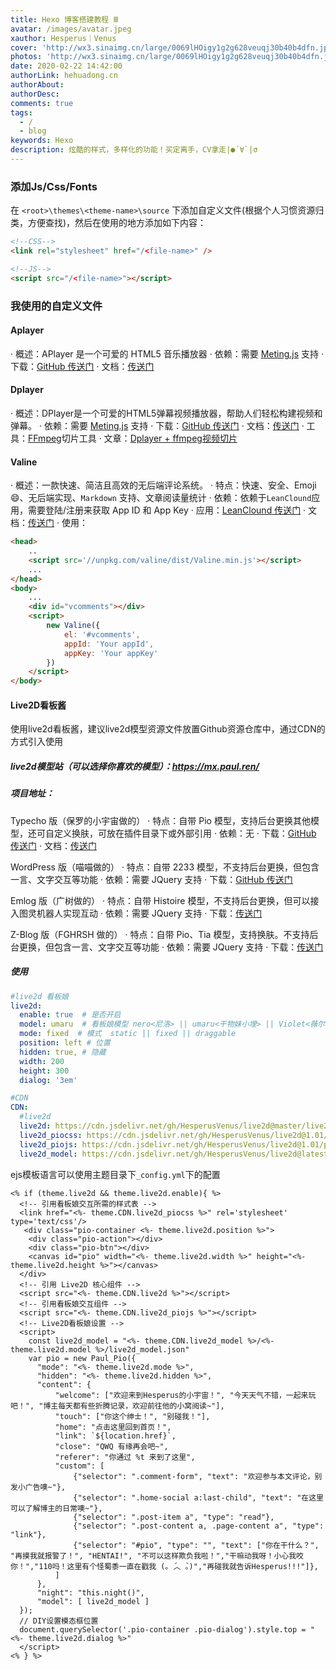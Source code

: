 ```yaml
---
title: Hexo 博客搭建教程 Ⅲ
avatar: /images/avatar.jpeg
xauthor: Hesperus｜Venus
cover: 'http://wx3.sinaimg.cn/large/0069lHOigy1g2g628veuqj30b40b4dfn.jpg'
photos: 'http://wx3.sinaimg.cn/large/0069lHOigy1g2g628veuqj30b40b4dfn.jpg'
date: 2020-02-22 14:42:00
authorLink: hehuadong.cn
authorAbout: 
authorDesc: 
comments: true
tags: 
  - /
  - blog
keywords: Hexo
description: 炫酷的样式，多样化的功能！买定离手，CV拿走|●´∀`|σ
---
```


### 添加Js/Css/Fonts

在 `<root>\themes\<theme-name>\source` 下添加自定义文件(根据个人习惯资源归类，方便查找)，然后在使用的地方添加如下内容：

```html
<!--CSS-->
<link rel="stylesheet" href="/<file-name>" />

<!--JS-->
<script src="/<file-name>"></script>

```

### 我使用的自定义文件
#### Aplayer
· 概述：APlayer 是一个可爱的 HTML5 音乐播放器
· 依赖：需要 [Meting.js](https://github.com/metowolf/MetingJS) 支持
· 下载：[GitHub 传送门](https://github.com/DIYgod/APlayer#readme)
· 文档：[传送门](https://aplayer.js.org/#/home)

#### Dplayer
· 概述：DPlayer是一个可爱的HTML5弹幕视频播放器，帮助人们轻松构建视频和弹幕。
· 依赖：需要 [Meting.js](https://github.com/metowolf/MetingJS) 支持
· 下载：[GitHub 传送门](https://github.com/DIYgod/DPlayer)
· 文档：[传送门](https://dplayer.diygod.dev/zh/)
· 工具：[FFmpeg](https://ffmpeg.org/)切片工具
· 文章：<a href="/tec/code/ffmpeg视频切片">Dplayer + ffmpeg视频切片</a>

#### Valine
· 概述：一款快速、简洁且高效的无后端评论系统。
· 特点：快速、安全、Emoji😄、无后端实现、`Markdown` 支持、文章阅读量统计
· 依赖：依赖于`LeanClound`应用，需要登陆/注册来获取 App ID 和 App Key
· 应用：[LeanClound 传送门](https://console.leancloud.cn/login?from=%2Fapps)
· 文档：[传送门](https://valine.js.org/quickstart.html)
· 使用：
```html
<head>
    ..
    <script src='//unpkg.com/valine/dist/Valine.min.js'></script>
    ...
</head>
<body>
    ...
    <div id="vcomments"></div>
    <script>
        new Valine({
            el: '#vcomments',
            appId: 'Your appId',
            appKey: 'Your appKey'
        })
    </script>
</body>

```
#### Live2D看板酱

使用live2d看板酱，建议live2d模型资源文件放置Github资源仓库中，通过CDN的方式引入使用

##### live2d模型站（可以选择你喜欢的模型）：https://mx.paul.ren/
##### 项目地址：
Typecho 版（保罗的小宇宙做的）
· 特点：自带 Pio 模型，支持后台更换其他模型，还可自定义换肤，可放在插件目录下或外部引用
· 依赖：无
· 下载：[GitHub 传送门](https://github.com/Dreamer-Paul/Pio)
· 文档：[传送门](https://docs.paul.ren/pio/#/)
 
WordPress 版（喵喵做的）
· 特点：自带 2233 模型，不支持后台更换，但包含一言、文字交互等功能
· 依赖：需要 JQuery 支持
· 下载：[GitHub 传送门](https://github.com/xb2016/33-live2d-wp)

Emlog 版（广树做的）
· 特点：自带 Histoire 模型，不支持后台更换，但可以接入图灵机器人实现互动
· 依赖：需要 JQuery 支持
· 下载：[传送门](https://www.wikimoe.com/?post=75)

Z-Blog 版（FGHRSH 做的）
· 特点：自带 Pio、Tia 模型，支持换肤。不支持后台更换，但包含一言、文字交互等功能
· 依赖：需要 JQuery 支持
· 下载：[传送门](https://www.fghrsh.net/post/123.html)

##### 使用
```yaml
#live2d 看板娘
live2d:
  enable: true  # 是否开启
  model: umaru  # 看板娘模型 nero<尼洛> || umaru<干物妹小埋> || Violet<薇尔莉特> || platelet<血小板>
  mode: fixed  # 模式  static || fixed || draggable
  position: left # 位置
  hidden: true, # 隐藏
  width: 200
  height: 300
  dialog: '3em'

#CDN
CDN:  
  #live2d
  live2d: https://cdn.jsdelivr.net/gh/HesperusVenus/live2d@master/live2d.js
  live2d_piocss: https://cdn.jsdelivr.net/gh/HesperusVenus/live2d@1.01/pio.css
  live2d_piojs: https://cdn.jsdelivr.net/gh/HesperusVenus/live2d@1.01/pio.js
  live2d_model: https://cdn.jsdelivr.net/gh/HesperusVenus/live2d@latest/models

```
ejs模板语言可以使用主题目录下`_config.yml`下的配置
```ejs
<% if (theme.live2d && theme.live2d.enable){ %>
  <!-- 引用看板娘交互所需的样式表 -->
  <link href="<%- theme.CDN.live2d_piocss %>" rel='stylesheet' type='text/css'/>
   <div class="pio-container <%- theme.live2d.position %>">
    <div class="pio-action"></div>
    <div class="pio-btn"></div>
    <canvas id="pio" width="<%- theme.live2d.width %>" height="<%- theme.live2d.height %>"></canvas>
  </div>
  <!-- 引用 Live2D 核心组件 -->
  <script src="<%- theme.CDN.live2d %>"></script>
  <!-- 引用看板娘交互组件 -->
  <script src="<%- theme.CDN.live2d_piojs %>"></script>
  <!-- Live2D看板娘设置 -->
  <script>
    const live2d_model = "<%- theme.CDN.live2d_model %>/<%- theme.live2d.model %>/live2d_model.json"
    var pio = new Paul_Pio({
      "mode": "<%- theme.live2d.mode %>",
      "hidden": "<%- theme.live2d.hidden %>",
      "content": {
          "welcome": ["欢迎来到Hesperus的小宇宙！", "今天天气不错，一起来玩吧！", "博主每天都有些折腾记录，欢迎前往他的小窝阅读~"],
          "touch": ["你这个绅士！", "别碰我！"],
          "home": "点击这里回到首页！",
          "link": `${location.href}`,
          "close": "QWQ 有缘再会吧~",
          "referer": "你通过 %t 来到了这里",
          "custom": [
              {"selector": ".comment-form", "text": "欢迎参与本文评论，别发小广告噢~"},
              {"selector": ".home-social a:last-child", "text": "在这里可以了解博主的日常噢~"},
              {"selector": ".post-item a", "type": "read"},
              {"selector": ".post-content a, .page-content a", "type": "link"},
              {"selector": "#pio", "type": "", "text": ["你在干什么？", "再摸我就报警了！", "HENTAI!", "不可以这样欺负我啦！","干嘛动我呀！小心我咬你！","110吗！这里有个怪蜀黍一直在戳我 (｡ ́︿ ̀｡)","再碰我就告诉Hesperus!!!"]},
          ]
      },
      "night": "this.night()",
      "model": [ live2d_model ]
  });
  // DIY设置模态框位置
  document.querySelector('.pio-container .pio-dialog').style.top = "<%- theme.live2d.dialog %>"
  </script> 
<% } %>
```
